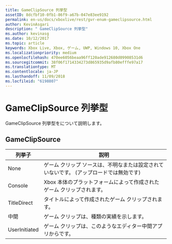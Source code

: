 ```yaml
---
title: GameClipSource 列挙型
assetID: 8dcfbf10-0fb1-86f9-a67b-047e83ee9192
permalink: en-us/docs/xboxlive/rest/gvr-enum-gameclipsource.html
author: KevinAsgari
description: " GameClipSource 列挙型"
ms.author: kevinasg
ms.date: 10/12/2017
ms.topic: article
keywords: Xbox Live, Xbox, ゲーム, UWP, Windows 10, Xbox One
ms.localizationpriority: medium
ms.openlocfilehash: 470ee6056beaa96ff120ade912680d09908531d6
ms.sourcegitcommit: 38f06f1714334273d865935d9afb80efffe97a17
ms.translationtype: MT
ms.contentlocale: ja-JP
ms.lasthandoff: 11/09/2018
ms.locfileid: "6198807"
---
```

# <a name="gameclipsource-enumeration"></a>GameClipSource 列挙型
GameClipSource 列挙型をについて説明します。 
<a id="ID4ET"></a>

 
## <a name="gameclipsource"></a>GameClipSource
 
| <b>列挙子</b>| <b>説明</b>| 
| --- | --- | 
| None| ゲーム クリップ ソースは、不明なまたは設定されていないです。 (アップロードでは無効です)| 
| Console| Xbox 本体のプラットフォームによって作成されたゲーム クリップされます。| 
| TitleDirect| タイトルによって作成されたゲーム クリップされます。| 
| 中間 | ゲーム クリップは、種類の実績を示します。| 
| UserInitiated | ゲーム クリップは、このようなエディター中間アプリからです。| 
  